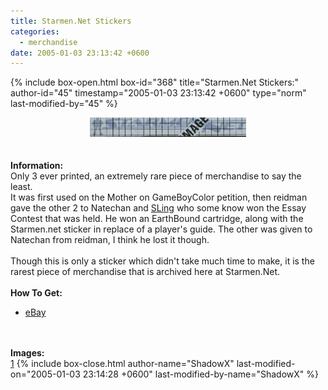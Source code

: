 ```yaml
---
title: Starmen.Net Stickers
categories:
  - merchandise
date: 2005-01-03 23:13:42 +0600
---
```

{% include box-open.html box-id="368" title="Starmen.Net Stickers:" author-id="45" timestamp="2005-01-03 23:13:42 +0600" type="norm" last-modified-by="45" %}
	<center>
	<img src="/merchandise/images/smnsticker_title.jpg" border="0" alt="Starmen.Net Stickers" />
	</center>
	<br /><br />
	<b>Information:</b>
	<br />
	Only 3 ever printed, an extremely rare piece of merchandise to say the least.  
	It was first used on the Mother on GameBoyColor petition, then reidman gave 
	the other 2 to Natechan and <a href="mailto:sling@starmen.net">SLing</a>
	who some know won the Essay Contest that was held.  He won an EarthBound cartridge, 
	along with the Starmen.net sticker in replace of a player's guide.  The other was 
	given to Natechan from reidman, I think he lost it though.
	<br /><br />
	Though this is only a sticker which didn't take much time to make, it is the rarest 
	piece of merchandise that is archived here at Starmen.Net.
	<br /><br />
	<b>How To Get:</b>
	<br />
	<ul>
	<li><a href="http://www.ebay.com">eBay</a></li>
	</ul>
	<br /><br />
	<b>Images:</b>
	<br />
	<a href="/merchandise/images/smnetsticker.jpg">1</a>
{% include box-close.html author-name="ShadowX" last-modified-on="2005-01-03 23:14:28 +0600" last-modified-by-name="ShadowX" %}
